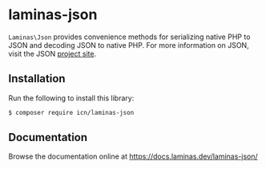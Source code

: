 # laminas-json

`Laminas\Json` provides convenience methods for serializing native PHP to JSON and
decoding JSON to native PHP. For more information on JSON, visit the JSON
[project site](http://www.json.org/).

## Installation

Run the following to install this library:

```bash
$ composer require icn/laminas-json
```

## Documentation

Browse the documentation online at https://docs.laminas.dev/laminas-json/
